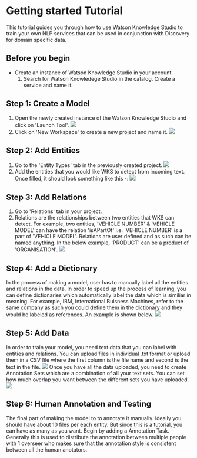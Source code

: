 # Getting started Tutorial
This tutorial guides you through how to use Watson Knowledge Studio to train your own NLP services that can be used in conjunction with Discovery for domain specific data.

## Before you begin
  * Create an instance of Watson Knowledge Studio in your account.
    1. Search for Watson Knowledege Studio in the catalog. Create a service and name it.

## Step 1: Create a Model
1. Open the newly created instance of the Watson Knowledge Studio and click on 'Launch Tool'.
![](https://github.com/shauryg/Watson-CI/blob/master/Tutorials/WKS/Capture1.JPG)
2. Click on 'New Workspace' to create a new project and name it.
![](https://github.com/shauryg/Watson-CI/blob/master/Tutorials/WKS/Capture2.JPG)


## Step 2: Add Entities
1. Go to the 'Entity Types' tab in the previously created project.
![](https://github.com/shauryg/Watson-CI/blob/master/Tutorials/WKS/Capture3.JPG)
2. Add the entities that you would like WKS to detect from incoming text. Once filled, it should look something like this -:
![](https://github.com/shauryg/Watson-CI/blob/master/Tutorials/WKS/Capture3-2.JPG)
    
## Step 3: Add Relations
1. Go to 'Relations' tab in your project.
2. Relations are the relationships between two entities that WKS can detect. For example, two entities, 'VEHICLE NUMBER' & 'VEHICLE MODEL'
can have the relation 'isAPartOf' i.e. 'VEHICLE NUMBER' is a part of 'VEHICLE MODEL'. Relations are user defined and as such can be named anything. In the below example, 'PRODUCT' can be a product of 'ORGANISATION'.
![](https://github.com/shauryg/Watson-CI/blob/master/Tutorials/WKS/Capture4.JPG)

## Step 4: Add a Dictionary
In the process of making a model, user has to manually label all the entities and relations in the data. In order to speed up the process of learning, you can define dictionaries which automatically label the data which is similiar in meaning. For example, IBM, International Buisness Machines, refer to the same company as such you could define them in the dictionary and they would be labeled as references. An example is shown below.
![](https://github.com/shauryg/Watson-CI/blob/master/Tutorials/WKS/Capture5.JPG)

## Step 5: Add Data
In order to train your model, you need text data that you can label with entities and relations. You can upload files in individual .txt format or upload them in a CSV file where the first column is the file name and second is the text in the file. 
![](https://github.com/shauryg/Watson-CI/blob/master/Tutorials/WKS/Capture6.JPG)
Once you have all the data uploaded, you need to create Annotation Sets which are a combination of all your text sets. You can set how much overlap you want between the different sets you have uploaded.
![](https://github.com/shauryg/Watson-CI/blob/master/Tutorials/WKS/Capture8.JPG)

## Step 6: Human Annotation and Testing
The final part of making the model to to annotate it manually. Ideally you should have about 10 files per each entity. But since this is a tutorial, you can have as many as you want. Begin by adding a Annotation Task. Generally this is used to distribute the annotation between multiple people with 1 overseer who makes sure that the annotation style is consistent between all the human anotators. 








